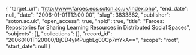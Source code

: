 {
  "target_url": "http://www.faroes.ecs.soton.ac.uk/index.php", 
  "end_date": null, 
  "date": "2006-01-01T12:00:00", 
  "slug": 3833862, 
  "publisher": "soton.ac.uk", 
  "open_access": true, 
  "npld": true, 
  "title": "Faroes: Repositories for Sharing Learning Resources in Distributed Social Spaces", 
  "subjects": [], 
  "collections": [], 
  "record_id": "20060101T120000/BjCD4yMPugbLg00Cp7mYkA==", 
  "scope": "root", 
  "start_date": null
}

